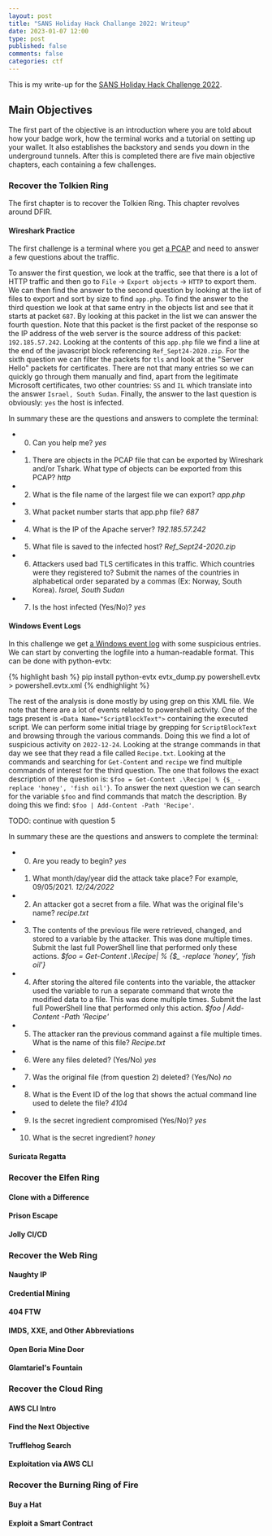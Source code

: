 ```yaml
---
layout: post
title: "SANS Holiday Hack Challange 2022: Writeup"
date: 2023-01-07 12:00
type: post
published: false
comments: false
categories: ctf
---
```


This is my write-up for the [SANS Holiday Hack Challenge 2022](https://holidayhackchallenge.com/2022).

## Main Objectives

The first part of the objective is an introduction where you are told about how your badge work, how the terminal works and a tutorial on setting up your wallet. It also establishes the backstory and sends you down in the underground tunnels. After this is completed there are five main objective chapters, each containing a few challenges.

### Recover the Tolkien Ring

The first chapter is to recover the Tolkien Ring. This chapter revolves around DFIR.

#### Wireshark Practice

The first challenge is a terminal where you get [a PCAP](https://storage.googleapis.com/hhc22_player_assets/suspicious.pcap) and need to answer a few questions about the traffic.

To answer the first question, we look at the traffic, see that there is a lot of HTTP traffic and then go to `File` -> `Export objects` -> `HTTP` to export them. We can then find the answer to the second question by looking at the list of files to export and sort by size to find `app.php`. To find the answer to the third question we look at that same entry in the objects list and see that it starts at packet `687`. By looking at this packet in the list we can answer the fourth question. Note that this packet is the first packet of the response so the IP address of the web server is the source address of this packet: `192.185.57.242`. Looking at the contents of this `app.php` file we find a line at the end of the javascript block referencing `Ref_Sept24-2020.zip`. For the sixth question we can filter the packets for `tls` and look at the "Server Hello" packets for certificates. There are not that many entries so we can quickly go through them manually and find, apart from the legitimate Microsoft certificates, two other countries: `SS` and `IL` which translate into the answer `Israel, South Sudan`. Finally, the answer to the last question is obviously: `yes` the host is infected.

In summary these are the questions and answers to complete the terminal:

- 0. Can you help me? *yes*
- 1. There are objects in the PCAP file that can be exported by Wireshark and/or Tshark. What type of objects can be exported from this PCAP? *http*
- 2. What is the file name of the largest file we can export? *app.php*
- 3. What packet number starts that app.php file? *687*
- 4. What is the IP of the Apache server? *192.185.57.242*
- 5. What file is saved to the infected host? *Ref_Sept24-2020.zip*
- 6. Attackers used bad TLS certificates in this traffic. Which countries were they registered to? Submit the names of the countries in alphabetical order separated by a commas (Ex: Norway, South Korea). *Israel, South Sudan*
- 7. Is the host infected (Yes/No)? *yes*

#### Windows Event Logs

In this challenge we get [a Windows event log](https://storage.googleapis.com/hhc22_player_assets/powershell.evtx) with some suspicious entries. We can start by converting the logfile into a human-readable format. This can be done with python-evtx:

{% highlight bash %}
pip install python-evtx
evtx_dump.py powershell.evtx > powershell.evtx.xml
{% endhighlight %}

The rest of the analysis is done mostly by using grep on this XML file. We note that there are a lot of events related to powershell activity. One of the tags present is `<Data Name="ScriptBlockText">` containing the executed script. We can perform some initial triage by grepping for `ScriptBlockText` and browsing through the various commands. Doing this we find a lot of suspicious activity on `2022-12-24`. Looking at the strange commands in that day we see that they read a file called `Recipe.txt`. Looking at the commands and searching for `Get-Content` and `recipe` we find multiple commands of interest for the third question. The one that follows the exact description of the question is: `$foo = Get-Content .\Recipe| % {$_ -replace 'honey', 'fish oil'}`. To answer the next question we can search for the variable `$foo` and find commands that match the description. By doing this we find: `$foo | Add-Content -Path 'Recipe'`. 

TODO: continue with question 5

In summary these are the questions and answers to complete the terminal:

- 0. Are you ready to begin? *yes*
- 1. What month/day/year did the attack take place? For example, 09/05/2021. *12/24/2022*
- 2. An attacker got a secret from a file. What was the original file's name? *recipe.txt*
- 3. The contents of the previous file were retrieved, changed, and stored to a variable by the attacker. This was done multiple times. Submit the last full PowerShell line that performed only these actions. *$foo = Get-Content .\Recipe| % {$_ -replace 'honey', 'fish oil'}*
- 4. After storing the altered file contents into the variable, the attacker used the variable to run a separate command that wrote the modified data to a file. This was done multiple times. Submit the last full PowerShell line that performed only this action. *$foo | Add-Content -Path 'Recipe'*
- 5. The attacker ran the previous command against a file multiple times. What is the name of this file? *Recipe.txt*
- 6. Were any files deleted? (Yes/No) *yes*
- 7. Was the original file (from question 2) deleted? (Yes/No) *no*
- 8. What is the Event ID of the log that shows the actual command line used to delete the file? *4104*
- 9. Is the secret ingredient compromised (Yes/No)? *yes*
- 10. What is the secret ingredient? *honey*

#### Suricata Regatta



### Recover the Elfen Ring

#### Clone with a Difference

#### Prison Escape

#### Jolly CI/CD



### Recover the Web Ring

#### Naughty IP

#### Credential Mining

#### 404 FTW

#### IMDS, XXE, and Other Abbreviations

#### Open Boria Mine Door

#### Glamtariel's Fountain

### Recover the Cloud Ring

#### AWS CLI Intro

#### Find the Next Objective

#### Trufflehog Search

#### Exploitation via AWS CLI



### Recover the Burning Ring of Fire

#### Buy a Hat

#### Exploit a Smart Contract


